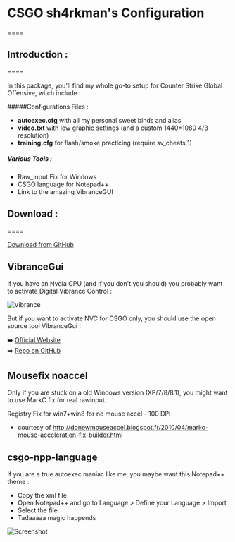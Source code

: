 
# CSGO sh4rkman's Configuration
====  


## Introduction :
==== 

In this package, you'll find my whole go-to setup for Counter Strike Global Offensive, witch include :  

#####Configurations Files :
- **autoexec.cfg** with all my personal sweet binds and alias
- **video.txt** with low graphic settings (and a custom 1440*1080 4/3 resolution)
- **training.cfg** for flash/smoke practicing (require sv_cheats 1)  

##### Various Tools :  
- Raw_input Fix for Windows
- CSGO language for Notepad++  
- Link to the amazing VibranceGUI

## Download :
==== 

[Download from GitHub](https://github.com/sh4rkman/CSGO_CONFIG/archive/master.zip "Dowload!")  


## VibranceGui

If you have an Nvdia GPU (and if you don't you should) you probably want to activate Digital Vibrance Control :

![Vibrance](http://i.imgur.com/ZnDDuFC.png?1)

  
But if you want to activate NVC for CSGO only, you should use the open source tool VibranceGui :

:arrow_right: [Official Website](http://vibrancegui.com/ "Dowload")  
:arrow_right: [Repo on GitHub](https://github.com/juvlarN "Code")  


## Mousefix noaccel

Only if you are stuck on a old Windows version  (XP/7/8/8.1), you might want to use MarkC fix for real rawinput.  

Registry Fix for win7+win8 for no mouse accel - 100 DPI
- courtesy of http://donewmouseaccel.blogspot.fr/2010/04/markc-mouse-acceleration-fix-builder.html


## csgo-npp-language 


If you are a true autoexec maniac like me, you maybe want this Notepad++ theme :
- Copy the xml file
- Open Notepad++ and go to Language > Define your Language > Import
- Select the file
- Tadaaaaa magic happends

![Screenshot](http://i.imgur.com/a697ncN.png)


